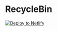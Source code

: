 # RecycleBin
[![Deploy to Netlify](https://www.netlify.com/img/deploy/button.svg)](https://app.netlify.com/start/deploy?repository=https://github.com/hzik/RecycleBin)

